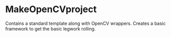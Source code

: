 MakeOpenCVproject
=================

Contains a standard template along with OpenCV wrappers. Creates a basic framework to get the basic legwork rolling.
